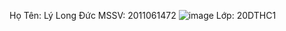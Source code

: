 Họ Tên: Lý Long Đức
MSSV: 2011061472                                                                                   ![image](https://github.com/longduc12300/1472-LyLongDuc/assets/127508928/ea7ffdd0-bb0b-4a3b-a945-8b94b706bdd9)
Lớp: 20DTHC1 
